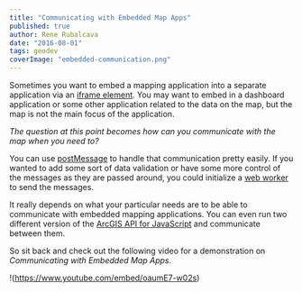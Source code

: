 ```yaml
---
title: "Communicating with Embedded Map Apps"
published: true
author: Rene Rubalcava
date: "2016-08-01"
tags: geodev
coverImage: "embedded-communication.png"
---
```


Sometimes you want to embed a mapping application into a separate application via an [iframe element](https://developer.mozilla.org/en-US/docs/Web/HTML/Element/iframe). You may want to embed in a dashboard application or some other application related to the data on the map, but the map is not the main focus of the application.

_The question at this point becomes how can you communicate with the map when you need to?_

You can use [postMessage](https://developer.mozilla.org/en-US/docs/Web/API/Window/postMessage) to handle that communication pretty easily. If you wanted to add some sort of data validation or have some more control of the messages as they are passed around, you could initialize a [web worker](https://developer.mozilla.org/en-US/docs/Web/API/Web_Workers_API/Using_web_workers) to send the messages.

It really depends on what your particular needs are to be able to communicate with embedded mapping applications. You can even run two different version of the [ArcGIS API for JavaScript](https://developers.arcgis.com/javascript/) and communicate between them.

So sit back and check out the following video for a demonstration on _Communicating with Embedded Map Apps_.

!(https://www.youtube.com/embed/oaumE7-w02s)
